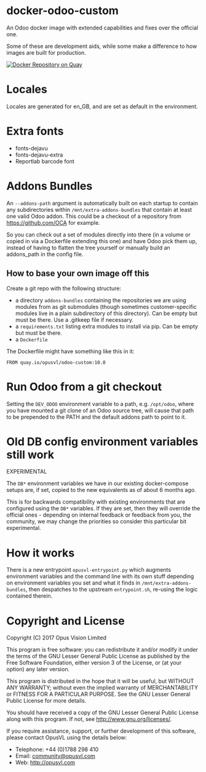 # docker-odoo-custom
An Odoo docker image with extended capabilities and fixes over the official one.

Some of these are development aids, while some make a difference to how images
are built for production.

[![Docker Repository on Quay](https://quay.io/repository/opusvl/odoo-custom/status "Docker Repository on Quay")](https://quay.io/repository/opusvl/odoo-custom)

# Locales

Locales are generated for en_GB, and are set as default in the environment.

# Extra fonts

* fonts-dejavu
* fonts-dejavu-extra
* Reportlab barcode font

# Addons Bundles

An `--addons-path` argument is automatically built on each startup to contain any subdirectories within `/mnt/extra-addons-bundles` that contain at least one valid Odoo addon.  This could be a checkout of a repository from https://github.com/OCA for example.

So you can check out a set of modules directly into there (in a volume or copied in via a Dockerfile extending this one) and have Odoo pick them up, instead of having to flatten the tree yourself or manually build an addons_path in the config file.

## How to base your own image off this

Create a git repo with the following structure:

* a directory `addons-bundles` containing the repositories we are using modules from as git submodules (though sometimes customer-specific modules live in a plain subdirectory of this directory).  Can be empty but must be there.  Use a .gitkeep file if necessary.
* a `requirements.txt` listing extra modules to install via pip.  Can be empty but must be there.
* a `Dockerfile`

The Dockerfile might have something like this in it:

```
FROM quay.io/opusvl/odoo-custom:10.0
```

# Run Odoo from a git checkout

Setting the `DEV_ODOO` environment variable to a path, e.g. `/opt/odoo`, where you have
mounted a git clone of an Odoo source tree, will cause that path to be prepended to the
PATH and the default addons path to point to it.

# Old DB config environment variables still work

EXPERIMENTAL

The `DB*` environment variables we have in our existing docker-compose setups are, if set, copied to the new equivalents as of about 6 months ago.

This is for backwards compatibility with existing environments that are configured using the `DB*` variables.  If they are set, then they will override the official ones - depending on internal feedback or feedback from you, the community, we may change the priorities so consider this particular bit experimental.


# How it works

There is a new entrypoint `opusvl-entrypoint.py` which augments environment variables and the command line with its own stuff depending on environment variables you set and what it finds in `/mnt/extra-addons-bundles`, then despatches to the upstream `entrypoint.sh`, re-using the logic contained therein.


# Copyright and License

Copyright (C) 2017  Opus Vision Limited

This program is free software: you can redistribute it and/or modify
it under the terms of the GNU Lesser General Public License as published by
the Free Software Foundation, either version 3 of the License, or
(at your option) any later version.

This program is distributed in the hope that it will be useful,
but WITHOUT ANY WARRANTY; without even the implied warranty of
MERCHANTABILITY or FITNESS FOR A PARTICULAR PURPOSE.  See the
GNU Lesser General Public License for more details.

You should have received a copy of the GNU Lesser General Public License
along with this program.  If not, see <http://www.gnu.org/licenses/>.

If you require assistance, support, or further development of this
software, please contact OpusVL using the details below:

* Telephone: +44 (0)1788 298 410
* Email: community@opusvl.com
* Web: http://opusvl.com

